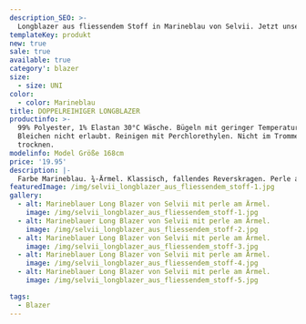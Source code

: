 ```yaml
---
description_SEO: >-
  Longblazer aus fliessendem Stoff in Marineblau von Selvii. Jetzt unsere neue Blazer Kollektion shoppen.
templateKey: produkt
new: true
sale: true
available: true
category': blazer
size:
  - size: UNI
color:
  - color: Marineblau
title: DOPPELREIHIGER LONGBLAZER
productinfo: >-
  99% Polyester, 1% Elastan 30°C Wäsche. Bügeln mit geringer Temperatur.
  Bleichen nicht erlaubt. Reinigen mit Perchlorethylen. Nicht im Trommeltrockner
  trocknen.
modelinfo: Model Größe 168cm
price: '19.95'
description: |-
  Farbe Marineblau. ¾-Ärmel. Klassisch, fallendes Reverskragen. Perle am Ärmel. Vordere Scheintaschen.
featuredImage: /img/selvii_longblazer_aus_fliessendem_stoff-1.jpg
gallery:
  - alt: Marineblauer Long Blazer von Selvii mit perle am Ärmel.
    image: /img/selvii_longblazer_aus_fliessendem_stoff-1.jpg
  - alt: Marineblauer Long Blazer von Selvii mit perle am Ärmel.
    image: /img/selvii_longblazer_aus_fliessendem_stoff-2.jpg
  - alt: Marineblauer Long Blazer von Selvii mit perle am Ärmel.
    image: /img/selvii_longblazer_aus_fliessendem_stoff-3.jpg
  - alt: Marineblauer Long Blazer von Selvii mit perle am Ärmel.
    image: /img/selvii_longblazer_aus_fliessendem_stoff-4.jpg
  - alt: Marineblauer Long Blazer von Selvii mit perle am Ärmel.
    image: /img/selvii_longblazer_aus_fliessendem_stoff-5.jpg

tags:
  - Blazer
---
```


